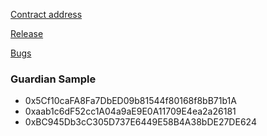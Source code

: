 [Contract address](https://soulwallet.larksuite.com/docx/N3Efdx2OIoFV6AxFxlCuIFbnsLe)

[Release](https://soulwallet.larksuite.com/wiki/wikusNDwfD7WuEpUg0n2HEJltJb)

[Bugs](https://soulwallet.larksuite.com/base/ExOpbTgbUamNo1swsZyumruyss7?table=tblCR1FJLQiZhBS2&view=vewqPiSXAQ)

### Guardian Sample
- 0x5Cf10caFA8Fa7DbED09b81544f80168f8bB71b1A
- 0xaab1c6dF52cc1A04a9aE9E0A11709E4ea2a26181
- 0xBC945Db3cC305D737E6449E58B4A38bDE27DE624
